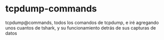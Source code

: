# tcpdump-commands
tcpdump@commands, todos los comandos de tcpdump, e iré agregando unos cuantos de tshark, y su funcionamiento detrás de sus capturas de datos
